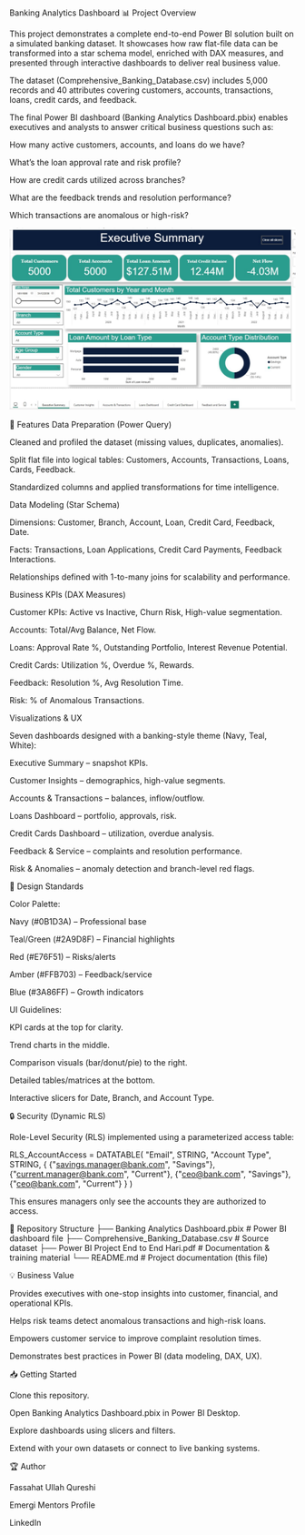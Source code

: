 Banking Analytics Dashboard
📊 Project Overview

This project demonstrates a complete end-to-end Power BI solution built on a simulated banking dataset. It showcases how raw flat-file data can be transformed into a star schema model, enriched with DAX measures, and presented through interactive dashboards to deliver real business value.

The dataset (Comprehensive_Banking_Database.csv) includes 5,000 records and 40 attributes covering customers, accounts, transactions, loans, credit cards, and feedback.

The final Power BI dashboard (Banking Analytics Dashboard.pbix) enables executives and analysts to answer critical business questions such as:

How many active customers, accounts, and loans do we have?

What’s the loan approval rate and risk profile?

How are credit cards utilized across branches?

What are the feedback trends and resolution performance?

Which transactions are anomalous or high-risk?

![Banking Analytics Dashboard](assets/images/dashboard.jpg)

🚀 Features
Data Preparation (Power Query)

Cleaned and profiled the dataset (missing values, duplicates, anomalies).

Split flat file into logical tables: Customers, Accounts, Transactions, Loans, Cards, Feedback.

Standardized columns and applied transformations for time intelligence.

Data Modeling (Star Schema)

Dimensions: Customer, Branch, Account, Loan, Credit Card, Feedback, Date.

Facts: Transactions, Loan Applications, Credit Card Payments, Feedback Interactions.

Relationships defined with 1-to-many joins for scalability and performance.

Business KPIs (DAX Measures)

Customer KPIs: Active vs Inactive, Churn Risk, High-value segmentation.

Accounts: Total/Avg Balance, Net Flow.

Loans: Approval Rate %, Outstanding Portfolio, Interest Revenue Potential.

Credit Cards: Utilization %, Overdue %, Rewards.

Feedback: Resolution %, Avg Resolution Time.

Risk: % of Anomalous Transactions.

Visualizations & UX

Seven dashboards designed with a banking-style theme (Navy, Teal, White):

Executive Summary – snapshot KPIs.

Customer Insights – demographics, high-value segments.

Accounts & Transactions – balances, inflow/outflow.

Loans Dashboard – portfolio, approvals, risk.

Credit Cards Dashboard – utilization, overdue analysis.

Feedback & Service – complaints and resolution performance.

Risk & Anomalies – anomaly detection and branch-level red flags.

🎨 Design Standards

Color Palette:

Navy (#0B1D3A) – Professional base

Teal/Green (#2A9D8F) – Financial highlights

Red (#E76F51) – Risks/alerts

Amber (#FFB703) – Feedback/service

Blue (#3A86FF) – Growth indicators

UI Guidelines:

KPI cards at the top for clarity.

Trend charts in the middle.

Comparison visuals (bar/donut/pie) to the right.

Detailed tables/matrices at the bottom.

Interactive slicers for Date, Branch, and Account Type.

🔒 Security (Dynamic RLS)

Role-Level Security (RLS) implemented using a parameterized access table:

RLS_AccountAccess =
DATATABLE(
    "Email", STRING,
    "Account Type", STRING,
    {
        {"savings.manager@bank.com", "Savings"},
        {"current.manager@bank.com", "Current"},
        {"ceo@bank.com", "Savings"},
        {"ceo@bank.com", "Current"}
    }
)


This ensures managers only see the accounts they are authorized to access.

📂 Repository Structure
├── Banking Analytics Dashboard.pbix      # Power BI dashboard file
├── Comprehensive_Banking_Database.csv    # Source dataset
├── Power BI Project End to End Hari.pdf  # Documentation & training material
└── README.md                             # Project documentation (this file)

💡 Business Value

Provides executives with one-stop insights into customer, financial, and operational KPIs.

Helps risk teams detect anomalous transactions and high-risk loans.

Empowers customer service to improve complaint resolution times.

Demonstrates best practices in Power BI (data modeling, DAX, UX).

📥 Getting Started

Clone this repository.

Open Banking Analytics Dashboard.pbix in Power BI Desktop.

Explore dashboards using slicers and filters.

Extend with your own datasets or connect to live banking systems.

🏆 Author

Fassahat Ullah Qureshi

Emergi Mentors Profile

LinkedIn
